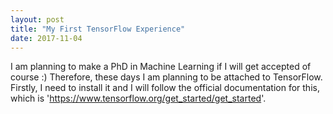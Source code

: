 ```yaml
---
layout: post
title: "My First TensorFlow Experience"
date: 2017-11-04
---
```


I am planning to make a PhD in Machine Learning if I will get accepted of course :) Therefore, these days I am planning to be attached to
TensorFlow. Firstly, I need to install it and I will follow the official documentation for this, which is 'https://www.tensorflow.org/get_started/get_started'. 
